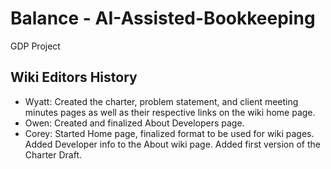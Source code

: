 # Balance - AI-Assisted-Bookkeeping
GDP Project

## Wiki Editors History
* Wyatt: Created the charter, problem statement, and client meeting minutes pages as well as their respective links on the wiki home page. 
* Owen: Created and finalized About Developers page.
* Corey: Started Home page, finalized format to be used for wiki pages. Added Developer info to the About wiki page. Added first version of the Charter Draft.
